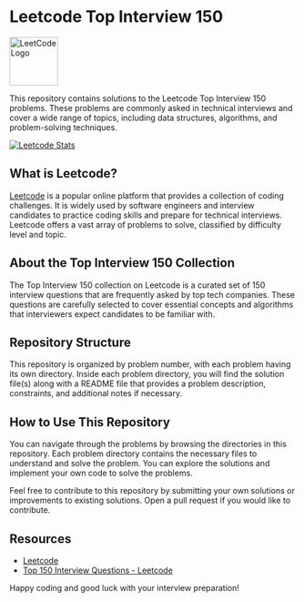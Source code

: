 # Leetcode Top Interview 150

<img src="https://leetcode.com/static/images/LeetCode_logo.png" alt="LeetCode Logo" width="85">

This repository contains solutions to the Leetcode Top Interview 150 problems. These problems are commonly asked in technical interviews and cover a wide range of topics, including data structures, algorithms, and problem-solving techniques.


[![Leetcode Stats](https://leetcard.jacoblin.cool/ChunhThanhDe?ext=contest)](https://leetcode.com/ChunhThanhDe)


## What is Leetcode?

[Leetcode](https://leetcode.com/) is a popular online platform that provides a collection of coding challenges. It is widely used by software engineers and interview candidates to practice coding skills and prepare for technical interviews. Leetcode offers a vast array of problems to solve, classified by difficulty level and topic.

## About the Top Interview 150 Collection

The Top Interview 150 collection on Leetcode is a curated set of 150 interview questions that are frequently asked by top tech companies. These questions are carefully selected to cover essential concepts and algorithms that interviewers expect candidates to be familiar with.

## Repository Structure

This repository is organized by problem number, with each problem having its own directory. Inside each problem directory, you will find the solution file(s) along with a README file that provides a problem description, constraints, and additional notes if necessary.

## How to Use This Repository

You can navigate through the problems by browsing the directories in this repository. Each problem directory contains the necessary files to understand and solve the problem. You can explore the solutions and implement your own code to solve the problems.

Feel free to contribute to this repository by submitting your own solutions or improvements to existing solutions. Open a pull request if you would like to contribute.

## Resources

- [Leetcode](https://leetcode.com/)
- [Top 150 Interview Questions - Leetcode](https://leetcode.com/studyplan/top-interview-150/)

Happy coding and good luck with your interview preparation!